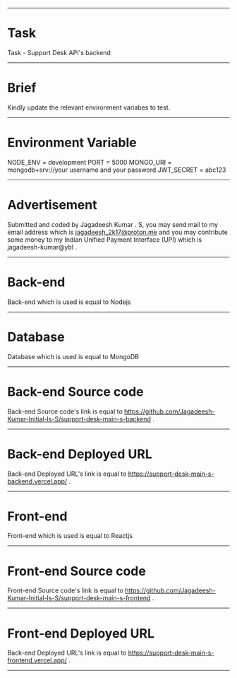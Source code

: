 <hr/>

# Task

Task - Support Desk API's backend

<hr/>

# Brief

Kindly update the relevant environment variabes to test.

<hr/>

# Environment Variable

NODE_ENV = development
PORT = 5000
MONGO_URI = mongodb+srv://your username and your password
JWT_SECRET = abc123

<hr/>

# Advertisement

Submitted and coded by Jagadeesh Kumar . S, you may send mail to my email address which is jagadeesh_2k17@proton.me and you may contribute some money to my Indian Unified Payment Interface (UPI) which is jagadeesh-kumar@ybl .

<hr/>

# Back-end

Back-end which is used is equal to Nodejs

<hr/>

# Database

Database which is used is equal to MongoDB

<hr/>

# Back-end Source code

Back-end Source code's link is equal to https://github.com/Jagadeesh-Kumar-Initial-Is-S/support-desk-main-s-backend .

<hr/>

# Back-end Deployed URL

Back-end Deployed URL's link is equal to https://support-desk-main-s-backend.vercel.app/ .

<hr/>

<!-- # Screenshots

## Dashboard
  
<hr/> -->

# Front-end

Front-end which is used is equal to Reactjs

<hr/>

# Front-end Source code

Front-end Source code's link is equal to https://github.com/Jagadeesh-Kumar-Initial-Is-S/support-desk-main-s-frontend .

<hr/>

# Front-end Deployed URL

Back-end Deployed URL's link is equal to https://support-desk-main-s-frontend.vercel.app/ .

<hr/>
